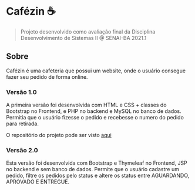 # Cafézin :coffee:

> Projeto desenvolvido como avaliação final da Disciplina Desenvolvimento de Sistemas II @ SENAI-BA 2021.1

## Sobre

Cafézin é uma cafeteria que possui um website, onde o usuário consegue fazer seu pedido de forma online.

### Versão 1.0

A primeira versão foi desenvolvida com HTML e CSS + classes do Bootstrap no Frontend, e PHP no backend e MySQL no banco de dados. Permitia que o usuário fizesse o pedido e recebesse o numero do pedido para retirada.

O repositório do projeto pode ser visto [aqui](https://github.com/tayhsn/cafezin_1.0)

### Versão 2.0

Esta versão foi desenvolvida com Bootstrap e Thymeleaf no Frontend, JSP no backend e sem banco de dados. Permite que o usuário cadastre um pedido, filtre os pedidos pelo status e altere os status entre AGUARDANDO, APROVADO E ENTREGUE.

